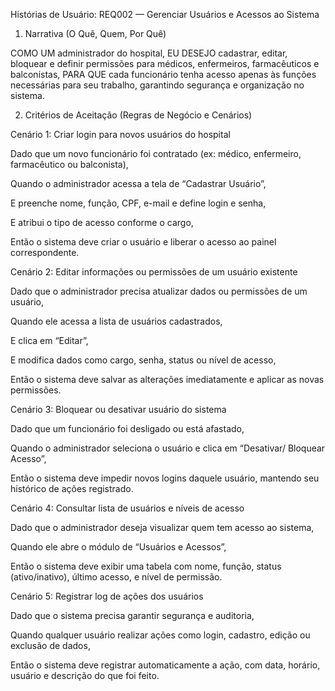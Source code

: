 Histórias de Usuário: REQ002 — Gerenciar Usuários e Acessos ao Sistema
1. Narrativa (O Quê, Quem, Por Quê)

COMO UM administrador do hospital,
EU DESEJO cadastrar, editar, bloquear e definir permissões para médicos, enfermeiros, farmacêuticos e balconistas,
PARA QUE cada funcionário tenha acesso apenas às funções necessárias para seu trabalho, garantindo segurança e organização no sistema.

2. Critérios de Aceitação (Regras de Negócio e Cenários)

Cenário 1: Criar login para novos usuários do hospital

Dado que um novo funcionário foi contratado (ex: médico, enfermeiro, farmacêutico ou balconista),

Quando o administrador acessa a tela de “Cadastrar Usuário”,

E preenche nome, função, CPF, e-mail e define login e senha,

E atribui o tipo de acesso conforme o cargo,

Então o sistema deve criar o usuário e liberar o acesso ao painel correspondente.

Cenário 2: Editar informações ou permissões de um usuário existente

Dado que o administrador precisa atualizar dados ou permissões de um usuário,

Quando ele acessa a lista de usuários cadastrados,

E clica em “Editar”,

E modifica dados como cargo, senha, status ou nível de acesso,

Então o sistema deve salvar as alterações imediatamente e aplicar as novas permissões.

Cenário 3: Bloquear ou desativar usuário do sistema

Dado que um funcionário foi desligado ou está afastado,

Quando o administrador seleciona o usuário e clica em “Desativar/ Bloquear Acesso”,

Então o sistema deve impedir novos logins daquele usuário, mantendo seu histórico de ações registrado.

Cenário 4: Consultar lista de usuários e níveis de acesso

Dado que o administrador deseja visualizar quem tem acesso ao sistema,

Quando ele abre o módulo de “Usuários e Acessos”,

Então o sistema deve exibir uma tabela com nome, função, status (ativo/inativo), último acesso, e nível de permissão.

Cenário 5: Registrar log de ações dos usuários

Dado que o sistema precisa garantir segurança e auditoria,

Quando qualquer usuário realizar ações como login, cadastro, edição ou exclusão de dados,

Então o sistema deve registrar automaticamente a ação, com data, horário, usuário e descrição do que foi feito.